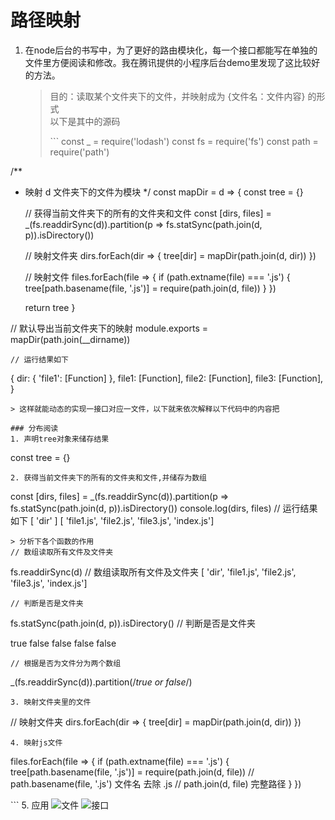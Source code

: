 # 路径映射

1. 在node后台的书写中，为了更好的路由模块化，每一个接口都能写在单独的文件里方便阅读和修改。我在腾讯提供的小程序后台demo里发现了这比较好的方法。

   > 目的：读取某个文件夹下的文件，并映射成为 {文件名：文件内容} 的形式  
   > 以下是其中的源码
   >
   > \`\`\` const \_ = require\('lodash'\) const fs = require\('fs'\) const path = require\('path'\)

/\*\*

* 映射 d 文件夹下的文件为模块 \*/ const mapDir = d =&gt; { const tree = {}

  // 获得当前文件夹下的所有的文件夹和文件 const \[dirs, files\] = \_\(fs.readdirSync\(d\)\).partition\(p =&gt; fs.statSync\(path.join\(d, p\)\).isDirectory\(\)\)

  // 映射文件夹 dirs.forEach\(dir =&gt; { tree\[dir\] = mapDir\(path.join\(d, dir\)\) }\)

  // 映射文件 files.forEach\(file =&gt; { if \(path.extname\(file\) === '.js'\) { tree\[path.basename\(file, '.js'\)\] = require\(path.join\(d, file\)\) } }\)

  return tree }

// 默认导出当前文件夹下的映射 module.exports = mapDir\(path.join\(\_\_dirname\)\)

```text
// 运行结果如下
```

{ dir: { 'file1': \[Function\] }, file1: \[Function\], file2: \[Function\], file3: \[Function\], }

```text
> 这样就能动态的实现一接口对应一文件，以下就来依次解释以下代码中的内容把

### 分布阅读
1. 声明tree对象来储存结果
```

const tree = {}

```text
2. 获得当前文件夹下的所有的文件夹和文件,并储存为数组
```

const \[dirs, files\] = \_\(fs.readdirSync\(d\)\).partition\(p =&gt; fs.statSync\(path.join\(d, p\)\).isDirectory\(\)\) console.log\(dirs, files\) // 运行结果如下 \[ 'dir' \] \[ 'file1.js', 'file2.js', 'file3.js', 'index.js'\]

```text
> 分析下各个函数的作用
// 数组读取所有文件及文件夹
```

fs.readdirSync\(d\) // 数组读取所有文件及文件夹 \[ 'dir', 'file1.js', 'file2.js', 'file3.js', 'index.js'\]

```text
// 判断是否是文件夹
```

fs.statSync\(path.join\(d, p\)\).isDirectory\(\) // 判断是否是文件夹

true false false false false

```text
// 根据是否为文件分为两个数组
```

\_\(fs.readdirSync\(d\)\).partition\(/_true or false_/\)

```text
3. 映射文件夹里的文件
```

// 映射文件夹 dirs.forEach\(dir =&gt; { tree\[dir\] = mapDir\(path.join\(d, dir\)\) }\)

```text
4. 映射js文件
```

files.forEach\(file =&gt; { if \(path.extname\(file\) === '.js'\) { tree\[path.basename\(file, '.js'\)\] = require\(path.join\(d, file\)\) // path.basename\(file, '.js'\) 文件名 去除 .js // path.join\(d, file\) 完整路径 } }\)

\`\`\` 5. 应用 ![&#x6587;&#x4EF6;](https://i.loli.net/2018/09/09/5b949ab716d62.png) ![&#x63A5;&#x53E3;](https://i.loli.net/2018/09/09/5b949ab74e380.png)

